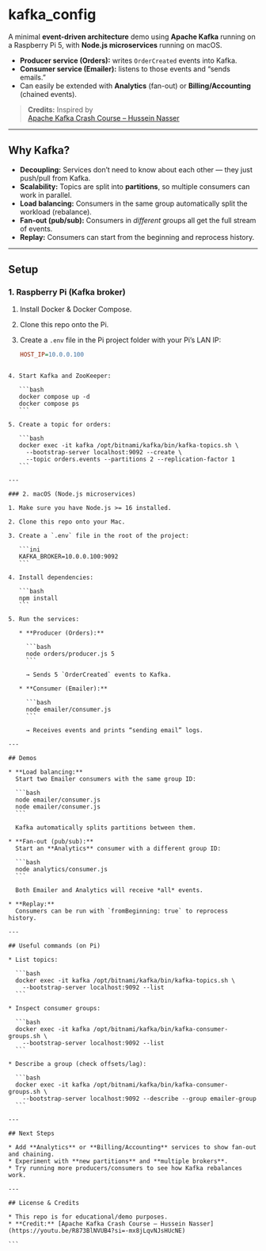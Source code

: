 # kafka_config

A minimal **event-driven architecture** demo using **Apache Kafka** running on a Raspberry Pi 5, with **Node.js microservices** running on macOS.

- **Producer service (Orders):** writes `OrderCreated` events into Kafka.
- **Consumer service (Emailer):** listens to those events and “sends emails.”
- Can easily be extended with **Analytics** (fan-out) or **Billing/Accounting** (chained events).

> **Credits:** Inspired by  
> [Apache Kafka Crash Course – Hussein Nasser](https://youtu.be/R873BlNVUB4?si=-mx8jLqvNJsHUcNE)

---

## Why Kafka?

- **Decoupling:** Services don’t need to know about each other — they just push/pull from Kafka.
- **Scalability:** Topics are split into **partitions**, so multiple consumers can work in parallel.
- **Load balancing:** Consumers in the same group automatically split the workload (rebalance).
- **Fan-out (pub/sub):** Consumers in _different_ groups all get the full stream of events.
- **Replay:** Consumers can start from the beginning and reprocess history.

---

## Setup

### 1. Raspberry Pi (Kafka broker)

1. Install Docker & Docker Compose.
2. Clone this repo onto the Pi.
3. Create a `.env` file in the Pi project folder with your Pi’s LAN IP:

   ```ini
   HOST_IP=10.0.0.100
   ```

````

4. Start Kafka and ZooKeeper:

   ```bash
   docker compose up -d
   docker compose ps
   ```

5. Create a topic for orders:

   ```bash
   docker exec -it kafka /opt/bitnami/kafka/bin/kafka-topics.sh \
     --bootstrap-server localhost:9092 --create \
     --topic orders.events --partitions 2 --replication-factor 1
   ```

---

### 2. macOS (Node.js microservices)

1. Make sure you have Node.js >= 16 installed.

2. Clone this repo onto your Mac.

3. Create a `.env` file in the root of the project:

   ```ini
   KAFKA_BROKER=10.0.0.100:9092
   ```

4. Install dependencies:

   ```bash
   npm install
   ```

5. Run the services:

   * **Producer (Orders):**

     ```bash
     node orders/producer.js 5
     ```

     → Sends 5 `OrderCreated` events to Kafka.

   * **Consumer (Emailer):**

     ```bash
     node emailer/consumer.js
     ```

     → Receives events and prints “sending email” logs.

---

## Demos

* **Load balancing:**
  Start two Emailer consumers with the same group ID:

  ```bash
  node emailer/consumer.js
  node emailer/consumer.js
  ```

  Kafka automatically splits partitions between them.

* **Fan-out (pub/sub):**
  Start an **Analytics** consumer with a different group ID:

  ```bash
  node analytics/consumer.js
  ```

  Both Emailer and Analytics will receive *all* events.

* **Replay:**
  Consumers can be run with `fromBeginning: true` to reprocess history.

---

## Useful commands (on Pi)

* List topics:

  ```bash
  docker exec -it kafka /opt/bitnami/kafka/bin/kafka-topics.sh \
    --bootstrap-server localhost:9092 --list
  ```

* Inspect consumer groups:

  ```bash
  docker exec -it kafka /opt/bitnami/kafka/bin/kafka-consumer-groups.sh \
    --bootstrap-server localhost:9092 --list
  ```

* Describe a group (check offsets/lag):

  ```bash
  docker exec -it kafka /opt/bitnami/kafka/bin/kafka-consumer-groups.sh \
    --bootstrap-server localhost:9092 --describe --group emailer-group
  ```

---

## Next Steps

* Add **Analytics** or **Billing/Accounting** services to show fan-out and chaining.
* Experiment with **new partitions** and **multiple brokers**.
* Try running more producers/consumers to see how Kafka rebalances work.

---

## License & Credits

* This repo is for educational/demo purposes.
* **Credit:** [Apache Kafka Crash Course – Hussein Nasser](https://youtu.be/R873BlNVUB4?si=-mx8jLqvNJsHUcNE)

```
````
